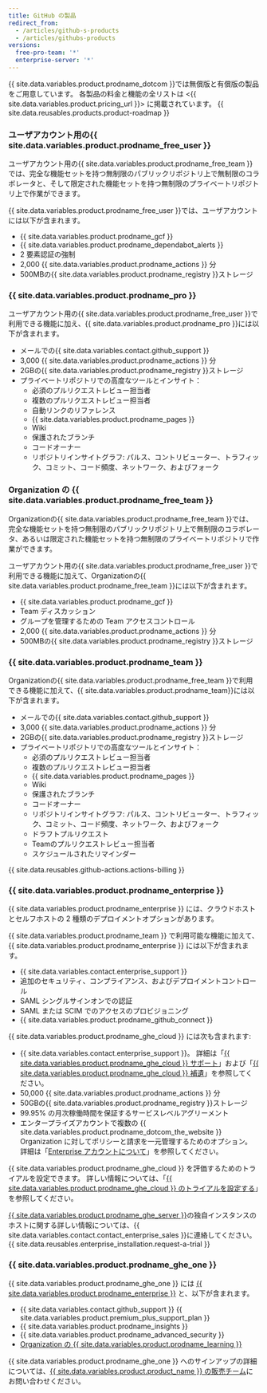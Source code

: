 ```yaml
---
title: GitHub の製品
redirect_from:
  - /articles/github-s-products
  - /articles/githubs-products
versions:
  free-pro-team: '*'
  enterprise-server: '*'
---
```


{{ site.data.variables.product.prodname_dotcom }}では無償版と有償版の製品をご用意しています。 各製品の料金と機能の全リストは <{{ site.data.variables.product.pricing_url }}> に掲載されています。 {{ site.data.reusables.products.product-roadmap }}

### ユーザアカウント用の{{ site.data.variables.product.prodname_free_user }}

ユーザアカウント用の{{ site.data.variables.product.prodname_free_team }}では、完全な機能セットを持つ無制限のパブリックリポジトリ上で無制限のコラボレータと、そして限定された機能セットを持つ無制限のプライベートリポジトリ上で作業ができます。

{{ site.data.variables.product.prodname_free_user }}では、ユーザアカウントには以下が含まれます。
- {{ site.data.variables.product.prodname_gcf }}
- {{ site.data.variables.product.prodname_dependabot_alerts }}
- 2 要素認証の強制
- 2,000 {{ site.data.variables.product.prodname_actions }} 分
- 500MBの{{ site.data.variables.product.prodname_registry }}ストレージ

### {{ site.data.variables.product.prodname_pro }}

ユーザアカウント用の{{ site.data.variables.product.prodname_free_user }}で利用できる機能に加え、{{ site.data.variables.product.prodname_pro }}には以下が含まれます。
- メールでの{{ site.data.variables.contact.github_support }}
- 3,000 {{ site.data.variables.product.prodname_actions }} 分
- 2GBの{{ site.data.variables.product.prodname_registry }}ストレージ
- プライベートリポジトリでの高度なツールとインサイト：
  - 必須のプルリクエストレビュー担当者
  - 複数のプルリクエストレビュー担当者
  - 自動リンクのリファレンス
  - {{ site.data.variables.product.prodname_pages }}
  - Wiki
  - 保護されたブランチ
  - コードオーナー
  - リポジトリインサイトグラフ: パルス、コントリビューター、トラフィック、コミット、コード頻度、ネットワーク、およびフォーク

### Organization の {{ site.data.variables.product.prodname_free_team }}

Organizationの{{ site.data.variables.product.prodname_free_team }}では、完全な機能セットを持つ無制限のパブリックリポジトリ上で無制限のコラボレータ、あるいは限定された機能セットを持つ無制限のプライベートリポジトリで作業ができます。

ユーザアカウント用の{{ site.data.variables.product.prodname_free_user }}で利用できる機能に加えて、Organizationの{{ site.data.variables.product.prodname_free_team }}には以下が含まれます。
- {{ site.data.variables.product.prodname_gcf }}
- Team ディスカッション
- グループを管理するための Team アクセスコントロール
- 2,000 {{ site.data.variables.product.prodname_actions }} 分
- 500MBの{{ site.data.variables.product.prodname_registry }}ストレージ

### {{ site.data.variables.product.prodname_team }}

Organizationの{{ site.data.variables.product.prodname_free_team }}で利用できる機能に加えて、{{ site.data.variables.product.prodname_team}}には以下が含まれます。
- メールでの{{ site.data.variables.contact.github_support }}
- 3,000 {{ site.data.variables.product.prodname_actions }} 分
- 2GBの{{ site.data.variables.product.prodname_registry }}ストレージ
- プライベートリポジトリでの高度なツールとインサイト：
  - 必須のプルリクエストレビュー担当者
  - 複数のプルリクエストレビュー担当者
  - {{ site.data.variables.product.prodname_pages }}
  - Wiki
  - 保護されたブランチ
  - コードオーナー
  - リポジトリインサイトグラフ: パルス、コントリビューター、トラフィック、コミット、コード頻度、ネットワーク、およびフォーク
  - ドラフトプルリクエスト
  - Teamのプルリクエストレビュー担当者
  - スケジュールされたリマインダー

{{ site.data.reusables.github-actions.actions-billing }}

### {{ site.data.variables.product.prodname_enterprise }}

{{ site.data.variables.product.prodname_enterprise }} には、クラウドホストとセルフホストの 2 種類のデプロイメントオプションがあります。

{{ site.data.variables.product.prodname_team }} で利用可能な機能に加えて、{{ site.data.variables.product.prodname_enterprise }} には以下が含まれます。
- {{ site.data.variables.contact.enterprise_support }}
- 追加のセキュリティ、コンプライアンス、およびデプロイメントコントロール
- SAML シングルサインオンでの認証
- SAML または SCIM でのアクセスのプロビジョニング
- {{ site.data.variables.product.prodname_github_connect }}

{{ site.data.variables.product.prodname_ghe_cloud }} には次も含まれます:
- {{ site.data.variables.contact.enterprise_support }}。 詳細は「<a href="/articles/github-enterprise-cloud-support" class="dotcom-only">{{ site.data.variables.product.prodname_ghe_cloud }} サポート</a>」および「<a href="/articles/github-enterprise-cloud-addendum" class="dotcom-only">{{ site.data.variables.product.prodname_ghe_cloud }} 補遺</a>」を参照してください。
- 50,000 {{ site.data.variables.product.prodname_actions }} 分
- 50GBの{{ site.data.variables.product.prodname_registry }}ストレージ
- 99.95% の月次稼働時間を保証するサービスレベルアグリーメント
- エンタープライズアカウントで複数の {{ site.data.variables.product.prodname_dotcom_the_website }} Organization に対してポリシーと請求を一元管理するためのオプション。 詳細は「<a href="/articles/about-enterprise-accounts" class="dotcom-only">Enterprise アカウントについて</a>」を参照してください。

{{ site.data.variables.product.prodname_ghe_cloud }} を評価するためのトライアルを設定できます。 詳しい情報については、「[{{ site.data.variables.product.prodname_ghe_cloud }} のトライアルを設定する](/articles/setting-up-a-trial-of-github-enterprise-cloud)」を参照してください。

[{{ site.data.variables.product.prodname_ghe_server }}](https://enterprise.github.com)の独自インスタンスのホストに関する詳しい情報については、{{ site.data.variables.contact.contact_enterprise_sales }}に連絡してください。 {{ site.data.reusables.enterprise_installation.request-a-trial }}

### {{ site.data.variables.product.prodname_ghe_one }}

{{ site.data.variables.product.prodname_ghe_one }} には [{{ site.data.variables.product.prodname_enterprise }}](#github-enterprise) と、以下が含まれます。

- {{ site.data.variables.contact.github_support }} {{ site.data.variables.product.premium_plus_support_plan }}
- {{ site.data.variables.product.prodname_insights }}
- {{ site.data.variables.product.prodname_advanced_security }}
- [Organization の {{ site.data.variables.product.prodname_learning }}](https://lab.github.com/organizations)

{{ site.data.variables.product.prodname_ghe_one }} へのサインアップの詳細については、[{{ site.data.variables.product.product_name }} の販売チーム](https://enterprise.github.com/contact)にお問い合わせください。
